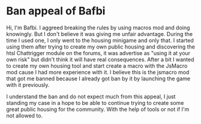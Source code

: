 # Ban appeal of Bafbi

Hi, I'm Bafbi. I aggreed breaking the rules by using macros mod and doing knowingly. But I don't believe it was giving me unfair advantage. During the time I used one, I only went to the housing minigame and only that. I started using them after trying to create my own public housing and discovering the htsl Chattrigger module on the forums, it was advertise as "using it at your own risk" but didn't think it will have real consequences. After a bit I wanted to create my own housing tool and start create a macro with the JsMacro mod cause I had more experience with it. I believe this is the jsmacro mod that got me banned because I already got ban by it by launching the game with it previously.

I understand the ban and do not expect much from this appeal, I just standing my case in a hope to be able to continue trying to create some great public housing for the community. With the help of tools or not if I'm not allowed to.